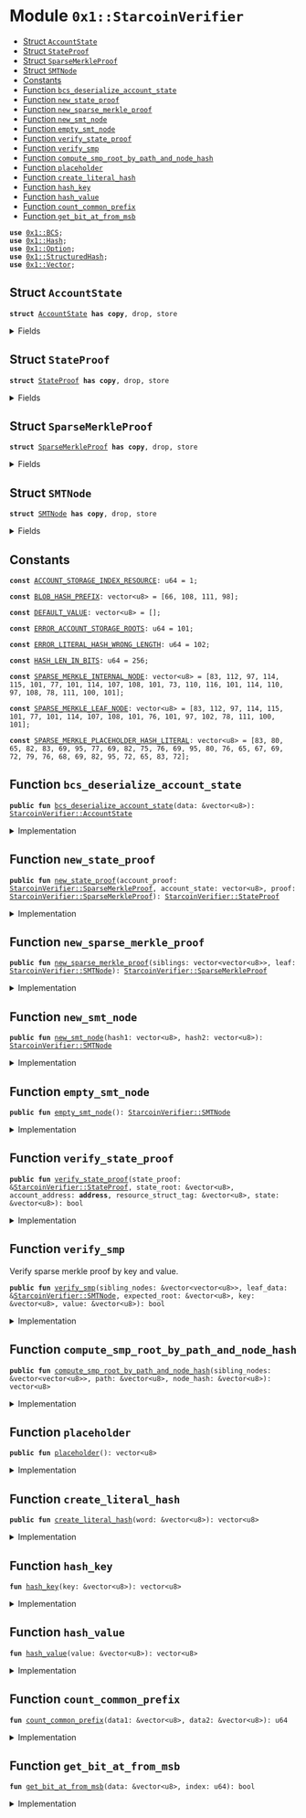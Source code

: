 
<a name="0x1_StarcoinVerifier"></a>

# Module `0x1::StarcoinVerifier`



-  [Struct `AccountState`](#0x1_StarcoinVerifier_AccountState)
-  [Struct `StateProof`](#0x1_StarcoinVerifier_StateProof)
-  [Struct `SparseMerkleProof`](#0x1_StarcoinVerifier_SparseMerkleProof)
-  [Struct `SMTNode`](#0x1_StarcoinVerifier_SMTNode)
-  [Constants](#@Constants_0)
-  [Function `bcs_deserialize_account_state`](#0x1_StarcoinVerifier_bcs_deserialize_account_state)
-  [Function `new_state_proof`](#0x1_StarcoinVerifier_new_state_proof)
-  [Function `new_sparse_merkle_proof`](#0x1_StarcoinVerifier_new_sparse_merkle_proof)
-  [Function `new_smt_node`](#0x1_StarcoinVerifier_new_smt_node)
-  [Function `empty_smt_node`](#0x1_StarcoinVerifier_empty_smt_node)
-  [Function `verify_state_proof`](#0x1_StarcoinVerifier_verify_state_proof)
-  [Function `verify_smp`](#0x1_StarcoinVerifier_verify_smp)
-  [Function `compute_smp_root_by_path_and_node_hash`](#0x1_StarcoinVerifier_compute_smp_root_by_path_and_node_hash)
-  [Function `placeholder`](#0x1_StarcoinVerifier_placeholder)
-  [Function `create_literal_hash`](#0x1_StarcoinVerifier_create_literal_hash)
-  [Function `hash_key`](#0x1_StarcoinVerifier_hash_key)
-  [Function `hash_value`](#0x1_StarcoinVerifier_hash_value)
-  [Function `count_common_prefix`](#0x1_StarcoinVerifier_count_common_prefix)
-  [Function `get_bit_at_from_msb`](#0x1_StarcoinVerifier_get_bit_at_from_msb)


<pre><code><b>use</b> <a href="BCS.md#0x1_BCS">0x1::BCS</a>;
<b>use</b> <a href="Hash.md#0x1_Hash">0x1::Hash</a>;
<b>use</b> <a href="Option.md#0x1_Option">0x1::Option</a>;
<b>use</b> <a href="StarcoinVerifier.md#0x1_StructuredHash">0x1::StructuredHash</a>;
<b>use</b> <a href="Vector.md#0x1_Vector">0x1::Vector</a>;
</code></pre>



<a name="0x1_StarcoinVerifier_AccountState"></a>

## Struct `AccountState`



<pre><code><b>struct</b> <a href="StarcoinVerifier.md#0x1_StarcoinVerifier_AccountState">AccountState</a> <b>has</b> <b>copy</b>, drop, store
</code></pre>



<details>
<summary>Fields</summary>


<dl>
<dt>
<code>storage_roots: vector&lt;<a href="Option.md#0x1_Option_Option">Option::Option</a>&lt;vector&lt;u8&gt;&gt;&gt;</code>
</dt>
<dd>

</dd>
</dl>


</details>

<a name="0x1_StarcoinVerifier_StateProof"></a>

## Struct `StateProof`



<pre><code><b>struct</b> <a href="StarcoinVerifier.md#0x1_StarcoinVerifier_StateProof">StateProof</a> <b>has</b> <b>copy</b>, drop, store
</code></pre>



<details>
<summary>Fields</summary>


<dl>
<dt>
<code>account_proof: <a href="StarcoinVerifier.md#0x1_StarcoinVerifier_SparseMerkleProof">StarcoinVerifier::SparseMerkleProof</a></code>
</dt>
<dd>

        * Account state's proof for global state root.

</dd>
<dt>
<code>account_state: vector&lt;u8&gt;</code>
</dt>
<dd>

         * Account state including storage roots.

</dd>
<dt>
<code>proof: <a href="StarcoinVerifier.md#0x1_StarcoinVerifier_SparseMerkleProof">StarcoinVerifier::SparseMerkleProof</a></code>
</dt>
<dd>

         * State's proof for account storage root.

</dd>
</dl>


</details>

<a name="0x1_StarcoinVerifier_SparseMerkleProof"></a>

## Struct `SparseMerkleProof`



<pre><code><b>struct</b> <a href="StarcoinVerifier.md#0x1_StarcoinVerifier_SparseMerkleProof">SparseMerkleProof</a> <b>has</b> <b>copy</b>, drop, store
</code></pre>



<details>
<summary>Fields</summary>


<dl>
<dt>
<code>siblings: vector&lt;vector&lt;u8&gt;&gt;</code>
</dt>
<dd>

</dd>
<dt>
<code>leaf: <a href="StarcoinVerifier.md#0x1_StarcoinVerifier_SMTNode">StarcoinVerifier::SMTNode</a></code>
</dt>
<dd>

</dd>
</dl>


</details>

<a name="0x1_StarcoinVerifier_SMTNode"></a>

## Struct `SMTNode`



<pre><code><b>struct</b> <a href="StarcoinVerifier.md#0x1_StarcoinVerifier_SMTNode">SMTNode</a> <b>has</b> <b>copy</b>, drop, store
</code></pre>



<details>
<summary>Fields</summary>


<dl>
<dt>
<code>hash1: vector&lt;u8&gt;</code>
</dt>
<dd>

</dd>
<dt>
<code>hash2: vector&lt;u8&gt;</code>
</dt>
<dd>

</dd>
</dl>


</details>

<a name="@Constants_0"></a>

## Constants


<a name="0x1_StarcoinVerifier_ACCOUNT_STORAGE_INDEX_RESOURCE"></a>



<pre><code><b>const</b> <a href="StarcoinVerifier.md#0x1_StarcoinVerifier_ACCOUNT_STORAGE_INDEX_RESOURCE">ACCOUNT_STORAGE_INDEX_RESOURCE</a>: u64 = 1;
</code></pre>



<a name="0x1_StarcoinVerifier_BLOB_HASH_PREFIX"></a>



<pre><code><b>const</b> <a href="StarcoinVerifier.md#0x1_StarcoinVerifier_BLOB_HASH_PREFIX">BLOB_HASH_PREFIX</a>: vector&lt;u8&gt; = [66, 108, 111, 98];
</code></pre>



<a name="0x1_StarcoinVerifier_DEFAULT_VALUE"></a>



<pre><code><b>const</b> <a href="StarcoinVerifier.md#0x1_StarcoinVerifier_DEFAULT_VALUE">DEFAULT_VALUE</a>: vector&lt;u8&gt; = [];
</code></pre>



<a name="0x1_StarcoinVerifier_ERROR_ACCOUNT_STORAGE_ROOTS"></a>



<pre><code><b>const</b> <a href="StarcoinVerifier.md#0x1_StarcoinVerifier_ERROR_ACCOUNT_STORAGE_ROOTS">ERROR_ACCOUNT_STORAGE_ROOTS</a>: u64 = 101;
</code></pre>



<a name="0x1_StarcoinVerifier_ERROR_LITERAL_HASH_WRONG_LENGTH"></a>



<pre><code><b>const</b> <a href="StarcoinVerifier.md#0x1_StarcoinVerifier_ERROR_LITERAL_HASH_WRONG_LENGTH">ERROR_LITERAL_HASH_WRONG_LENGTH</a>: u64 = 102;
</code></pre>



<a name="0x1_StarcoinVerifier_HASH_LEN_IN_BITS"></a>



<pre><code><b>const</b> <a href="StarcoinVerifier.md#0x1_StarcoinVerifier_HASH_LEN_IN_BITS">HASH_LEN_IN_BITS</a>: u64 = 256;
</code></pre>



<a name="0x1_StarcoinVerifier_SPARSE_MERKLE_INTERNAL_NODE"></a>



<pre><code><b>const</b> <a href="StarcoinVerifier.md#0x1_StarcoinVerifier_SPARSE_MERKLE_INTERNAL_NODE">SPARSE_MERKLE_INTERNAL_NODE</a>: vector&lt;u8&gt; = [83, 112, 97, 114, 115, 101, 77, 101, 114, 107, 108, 101, 73, 110, 116, 101, 114, 110, 97, 108, 78, 111, 100, 101];
</code></pre>



<a name="0x1_StarcoinVerifier_SPARSE_MERKLE_LEAF_NODE"></a>



<pre><code><b>const</b> <a href="StarcoinVerifier.md#0x1_StarcoinVerifier_SPARSE_MERKLE_LEAF_NODE">SPARSE_MERKLE_LEAF_NODE</a>: vector&lt;u8&gt; = [83, 112, 97, 114, 115, 101, 77, 101, 114, 107, 108, 101, 76, 101, 97, 102, 78, 111, 100, 101];
</code></pre>



<a name="0x1_StarcoinVerifier_SPARSE_MERKLE_PLACEHOLDER_HASH_LITERAL"></a>



<pre><code><b>const</b> <a href="StarcoinVerifier.md#0x1_StarcoinVerifier_SPARSE_MERKLE_PLACEHOLDER_HASH_LITERAL">SPARSE_MERKLE_PLACEHOLDER_HASH_LITERAL</a>: vector&lt;u8&gt; = [83, 80, 65, 82, 83, 69, 95, 77, 69, 82, 75, 76, 69, 95, 80, 76, 65, 67, 69, 72, 79, 76, 68, 69, 82, 95, 72, 65, 83, 72];
</code></pre>



<a name="0x1_StarcoinVerifier_bcs_deserialize_account_state"></a>

## Function `bcs_deserialize_account_state`



<pre><code><b>public</b> <b>fun</b> <a href="StarcoinVerifier.md#0x1_StarcoinVerifier_bcs_deserialize_account_state">bcs_deserialize_account_state</a>(data: &vector&lt;u8&gt;): <a href="StarcoinVerifier.md#0x1_StarcoinVerifier_AccountState">StarcoinVerifier::AccountState</a>
</code></pre>



<details>
<summary>Implementation</summary>


<pre><code><b>public</b> <b>fun</b> <a href="StarcoinVerifier.md#0x1_StarcoinVerifier_bcs_deserialize_account_state">bcs_deserialize_account_state</a>(data: &vector&lt;u8&gt;): <a href="StarcoinVerifier.md#0x1_StarcoinVerifier_AccountState">AccountState</a> {
    <b>let</b> (vec, _) = <a href="BCS.md#0x1_BCS_deserialize_option_bytes_vector">BCS::deserialize_option_bytes_vector</a>(data, 0);
    <a href="StarcoinVerifier.md#0x1_StarcoinVerifier_AccountState">AccountState</a>{
        storage_roots: vec
    }
}
</code></pre>



</details>

<a name="0x1_StarcoinVerifier_new_state_proof"></a>

## Function `new_state_proof`



<pre><code><b>public</b> <b>fun</b> <a href="StarcoinVerifier.md#0x1_StarcoinVerifier_new_state_proof">new_state_proof</a>(account_proof: <a href="StarcoinVerifier.md#0x1_StarcoinVerifier_SparseMerkleProof">StarcoinVerifier::SparseMerkleProof</a>, account_state: vector&lt;u8&gt;, proof: <a href="StarcoinVerifier.md#0x1_StarcoinVerifier_SparseMerkleProof">StarcoinVerifier::SparseMerkleProof</a>): <a href="StarcoinVerifier.md#0x1_StarcoinVerifier_StateProof">StarcoinVerifier::StateProof</a>
</code></pre>



<details>
<summary>Implementation</summary>


<pre><code><b>public</b> <b>fun</b> <a href="StarcoinVerifier.md#0x1_StarcoinVerifier_new_state_proof">new_state_proof</a>(account_proof: <a href="StarcoinVerifier.md#0x1_StarcoinVerifier_SparseMerkleProof">SparseMerkleProof</a>, account_state: vector&lt;u8&gt;, proof: <a href="StarcoinVerifier.md#0x1_StarcoinVerifier_SparseMerkleProof">SparseMerkleProof</a>): <a href="StarcoinVerifier.md#0x1_StarcoinVerifier_StateProof">StateProof</a> {
    <a href="StarcoinVerifier.md#0x1_StarcoinVerifier_StateProof">StateProof</a>{
        account_proof,
        account_state,
        proof,
    }
}
</code></pre>



</details>

<a name="0x1_StarcoinVerifier_new_sparse_merkle_proof"></a>

## Function `new_sparse_merkle_proof`



<pre><code><b>public</b> <b>fun</b> <a href="StarcoinVerifier.md#0x1_StarcoinVerifier_new_sparse_merkle_proof">new_sparse_merkle_proof</a>(siblings: vector&lt;vector&lt;u8&gt;&gt;, leaf: <a href="StarcoinVerifier.md#0x1_StarcoinVerifier_SMTNode">StarcoinVerifier::SMTNode</a>): <a href="StarcoinVerifier.md#0x1_StarcoinVerifier_SparseMerkleProof">StarcoinVerifier::SparseMerkleProof</a>
</code></pre>



<details>
<summary>Implementation</summary>


<pre><code><b>public</b> <b>fun</b> <a href="StarcoinVerifier.md#0x1_StarcoinVerifier_new_sparse_merkle_proof">new_sparse_merkle_proof</a>(siblings: vector&lt;vector&lt;u8&gt;&gt;, leaf: <a href="StarcoinVerifier.md#0x1_StarcoinVerifier_SMTNode">SMTNode</a>): <a href="StarcoinVerifier.md#0x1_StarcoinVerifier_SparseMerkleProof">SparseMerkleProof</a> {
    <a href="StarcoinVerifier.md#0x1_StarcoinVerifier_SparseMerkleProof">SparseMerkleProof</a>{
        siblings,
        leaf,
    }
}
</code></pre>



</details>

<a name="0x1_StarcoinVerifier_new_smt_node"></a>

## Function `new_smt_node`



<pre><code><b>public</b> <b>fun</b> <a href="StarcoinVerifier.md#0x1_StarcoinVerifier_new_smt_node">new_smt_node</a>(hash1: vector&lt;u8&gt;, hash2: vector&lt;u8&gt;): <a href="StarcoinVerifier.md#0x1_StarcoinVerifier_SMTNode">StarcoinVerifier::SMTNode</a>
</code></pre>



<details>
<summary>Implementation</summary>


<pre><code><b>public</b> <b>fun</b> <a href="StarcoinVerifier.md#0x1_StarcoinVerifier_new_smt_node">new_smt_node</a>(hash1: vector&lt;u8&gt;, hash2: vector&lt;u8&gt;): <a href="StarcoinVerifier.md#0x1_StarcoinVerifier_SMTNode">SMTNode</a> {
    <a href="StarcoinVerifier.md#0x1_StarcoinVerifier_SMTNode">SMTNode</a>{
        hash1,
        hash2,
    }
}
</code></pre>



</details>

<a name="0x1_StarcoinVerifier_empty_smt_node"></a>

## Function `empty_smt_node`



<pre><code><b>public</b> <b>fun</b> <a href="StarcoinVerifier.md#0x1_StarcoinVerifier_empty_smt_node">empty_smt_node</a>(): <a href="StarcoinVerifier.md#0x1_StarcoinVerifier_SMTNode">StarcoinVerifier::SMTNode</a>
</code></pre>



<details>
<summary>Implementation</summary>


<pre><code><b>public</b> <b>fun</b> <a href="StarcoinVerifier.md#0x1_StarcoinVerifier_empty_smt_node">empty_smt_node</a>(): <a href="StarcoinVerifier.md#0x1_StarcoinVerifier_SMTNode">SMTNode</a> {
    <a href="StarcoinVerifier.md#0x1_StarcoinVerifier_SMTNode">SMTNode</a>{
        hash1: <a href="Vector.md#0x1_Vector_empty">Vector::empty</a>(),
        hash2: <a href="Vector.md#0x1_Vector_empty">Vector::empty</a>(),
    }
}
</code></pre>



</details>

<a name="0x1_StarcoinVerifier_verify_state_proof"></a>

## Function `verify_state_proof`



<pre><code><b>public</b> <b>fun</b> <a href="StarcoinVerifier.md#0x1_StarcoinVerifier_verify_state_proof">verify_state_proof</a>(state_proof: &<a href="StarcoinVerifier.md#0x1_StarcoinVerifier_StateProof">StarcoinVerifier::StateProof</a>, state_root: &vector&lt;u8&gt;, account_address: <b>address</b>, resource_struct_tag: &vector&lt;u8&gt;, state: &vector&lt;u8&gt;): bool
</code></pre>



<details>
<summary>Implementation</summary>


<pre><code><b>public</b> <b>fun</b> <a href="StarcoinVerifier.md#0x1_StarcoinVerifier_verify_state_proof">verify_state_proof</a>(state_proof: &<a href="StarcoinVerifier.md#0x1_StarcoinVerifier_StateProof">StateProof</a>, state_root: &vector&lt;u8&gt;,
                                       account_address: <b>address</b>, resource_struct_tag: &vector&lt;u8&gt;,
                                       state: &vector&lt;u8&gt;): bool {
    <b>let</b> accountState: <a href="StarcoinVerifier.md#0x1_StarcoinVerifier_AccountState">AccountState</a> = <a href="StarcoinVerifier.md#0x1_StarcoinVerifier_bcs_deserialize_account_state">bcs_deserialize_account_state</a>(&state_proof.account_state);
    <b>assert</b>!(<a href="Vector.md#0x1_Vector_length">Vector::length</a>(&accountState.storage_roots) &gt; <a href="StarcoinVerifier.md#0x1_StarcoinVerifier_ACCOUNT_STORAGE_INDEX_RESOURCE">ACCOUNT_STORAGE_INDEX_RESOURCE</a>, <a href="StarcoinVerifier.md#0x1_StarcoinVerifier_ERROR_ACCOUNT_STORAGE_ROOTS">ERROR_ACCOUNT_STORAGE_ROOTS</a>);

    // First, verify state for storage root.
    <b>let</b> storageRoot = <a href="Option.md#0x1_Option_borrow">Option::borrow</a>(<a href="Vector.md#0x1_Vector_borrow">Vector::borrow</a>(&accountState.storage_roots, <a href="StarcoinVerifier.md#0x1_StarcoinVerifier_ACCOUNT_STORAGE_INDEX_RESOURCE">ACCOUNT_STORAGE_INDEX_RESOURCE</a>));
    <b>let</b> ok: bool = <a href="StarcoinVerifier.md#0x1_StarcoinVerifier_verify_smp">verify_smp</a>(&state_proof.proof.siblings,
        &state_proof.proof.leaf,
        storageRoot,
        resource_struct_tag, // resource <b>struct</b> tag <a href="BCS.md#0x1_BCS">BCS</a> serialized <b>as</b> key
        state);
    <b>if</b> (!ok) {
        <b>return</b> <b>false</b>
    };

    // Then, verify account state for <b>global</b> state root.
    ok = <a href="StarcoinVerifier.md#0x1_StarcoinVerifier_verify_smp">verify_smp</a>(&state_proof.account_proof.siblings,
        &state_proof.account_proof.leaf,
        state_root,
        &<a href="BCS.md#0x1_BCS_to_bytes">BCS::to_bytes</a>&lt;<b>address</b>&gt;(&account_address), // account <b>address</b> <b>as</b> key
        &state_proof.account_state,
    );
    ok
}
</code></pre>



</details>

<a name="0x1_StarcoinVerifier_verify_smp"></a>

## Function `verify_smp`

Verify sparse merkle proof by key and value.


<pre><code><b>public</b> <b>fun</b> <a href="StarcoinVerifier.md#0x1_StarcoinVerifier_verify_smp">verify_smp</a>(sibling_nodes: &vector&lt;vector&lt;u8&gt;&gt;, leaf_data: &<a href="StarcoinVerifier.md#0x1_StarcoinVerifier_SMTNode">StarcoinVerifier::SMTNode</a>, expected_root: &vector&lt;u8&gt;, key: &vector&lt;u8&gt;, value: &vector&lt;u8&gt;): bool
</code></pre>



<details>
<summary>Implementation</summary>


<pre><code><b>public</b> <b>fun</b> <a href="StarcoinVerifier.md#0x1_StarcoinVerifier_verify_smp">verify_smp</a>(sibling_nodes: &vector&lt;vector&lt;u8&gt;&gt;, leaf_data: &<a href="StarcoinVerifier.md#0x1_StarcoinVerifier_SMTNode">SMTNode</a>, expected_root: &vector&lt;u8&gt;, key: &vector&lt;u8&gt;, value: &vector&lt;u8&gt;): bool {
    <b>let</b> path = <a href="StarcoinVerifier.md#0x1_StarcoinVerifier_hash_key">hash_key</a>(key);
    <b>let</b> current_hash: vector&lt;u8&gt;;
    <b>if</b> (*value == <a href="StarcoinVerifier.md#0x1_StarcoinVerifier_DEFAULT_VALUE">DEFAULT_VALUE</a>) {
        // Non-membership proof.
        <b>if</b> (<a href="StarcoinVerifier.md#0x1_StarcoinVerifier_empty_smt_node">empty_smt_node</a>() == *leaf_data) {
            current_hash = <a href="StarcoinVerifier.md#0x1_StarcoinVerifier_placeholder">placeholder</a>();
        } <b>else</b> {
            <b>if</b> (*&leaf_data.hash1 == *&path) {
                <b>return</b> <b>false</b>
            };
            <b>if</b> (!(<a href="StarcoinVerifier.md#0x1_StarcoinVerifier_count_common_prefix">count_common_prefix</a>(&leaf_data.hash1, &path) &gt;= <a href="Vector.md#0x1_Vector_length">Vector::length</a>(sibling_nodes))) {
                <b>return</b> <b>false</b>
            };
            current_hash = <a href="StarcoinVerifier.md#0x1_StructuredHash_hash">StructuredHash::hash</a>(<a href="StarcoinVerifier.md#0x1_StarcoinVerifier_SPARSE_MERKLE_LEAF_NODE">SPARSE_MERKLE_LEAF_NODE</a>, leaf_data);
        };
    } <b>else</b> {
        // Membership proof.
        <b>if</b> (<a href="StarcoinVerifier.md#0x1_StarcoinVerifier_empty_smt_node">empty_smt_node</a>() == *leaf_data) {
            <b>return</b> <b>false</b>
        };
        <b>if</b> (*&leaf_data.hash1 != *&path) {
            <b>return</b> <b>false</b>
        };
        <b>let</b> value_hash = <a href="StarcoinVerifier.md#0x1_StarcoinVerifier_hash_value">hash_value</a>(value);
        <b>if</b> (*&leaf_data.hash2 != value_hash) {
            <b>return</b> <b>false</b>
        };
        current_hash = <a href="StarcoinVerifier.md#0x1_StructuredHash_hash">StructuredHash::hash</a>(<a href="StarcoinVerifier.md#0x1_StarcoinVerifier_SPARSE_MERKLE_LEAF_NODE">SPARSE_MERKLE_LEAF_NODE</a>, leaf_data);
    };

    current_hash = <a href="StarcoinVerifier.md#0x1_StarcoinVerifier_compute_smp_root_by_path_and_node_hash">compute_smp_root_by_path_and_node_hash</a>(sibling_nodes, &path, &current_hash);
    current_hash == *expected_root
}
</code></pre>



</details>

<a name="0x1_StarcoinVerifier_compute_smp_root_by_path_and_node_hash"></a>

## Function `compute_smp_root_by_path_and_node_hash`



<pre><code><b>public</b> <b>fun</b> <a href="StarcoinVerifier.md#0x1_StarcoinVerifier_compute_smp_root_by_path_and_node_hash">compute_smp_root_by_path_and_node_hash</a>(sibling_nodes: &vector&lt;vector&lt;u8&gt;&gt;, path: &vector&lt;u8&gt;, node_hash: &vector&lt;u8&gt;): vector&lt;u8&gt;
</code></pre>



<details>
<summary>Implementation</summary>


<pre><code><b>public</b> <b>fun</b> <a href="StarcoinVerifier.md#0x1_StarcoinVerifier_compute_smp_root_by_path_and_node_hash">compute_smp_root_by_path_and_node_hash</a>(sibling_nodes: &vector&lt;vector&lt;u8&gt;&gt;, path: &vector&lt;u8&gt;, node_hash: &vector&lt;u8&gt;): vector&lt;u8&gt; {
    <b>let</b> current_hash = *node_hash;
    <b>let</b> i = 0;
    <b>let</b> proof_length = <a href="Vector.md#0x1_Vector_length">Vector::length</a>(sibling_nodes);
    <b>while</b> (i &lt; proof_length) {
        <b>let</b> sibling = *<a href="Vector.md#0x1_Vector_borrow">Vector::borrow</a>(sibling_nodes, i);
        <b>let</b> bit = <a href="StarcoinVerifier.md#0x1_StarcoinVerifier_get_bit_at_from_msb">get_bit_at_from_msb</a>(path, proof_length - i - 1);
        <b>let</b> internal_node = <b>if</b> (bit) {
            <a href="StarcoinVerifier.md#0x1_StarcoinVerifier_SMTNode">SMTNode</a>{ hash1: sibling, hash2: current_hash }
        } <b>else</b> {
            <a href="StarcoinVerifier.md#0x1_StarcoinVerifier_SMTNode">SMTNode</a>{ hash1: current_hash, hash2: sibling }
        };
        current_hash = <a href="StarcoinVerifier.md#0x1_StructuredHash_hash">StructuredHash::hash</a>(<a href="StarcoinVerifier.md#0x1_StarcoinVerifier_SPARSE_MERKLE_INTERNAL_NODE">SPARSE_MERKLE_INTERNAL_NODE</a>, &internal_node);
        i = i + 1;
    };
    current_hash
}
</code></pre>



</details>

<a name="0x1_StarcoinVerifier_placeholder"></a>

## Function `placeholder`



<pre><code><b>public</b> <b>fun</b> <a href="StarcoinVerifier.md#0x1_StarcoinVerifier_placeholder">placeholder</a>(): vector&lt;u8&gt;
</code></pre>



<details>
<summary>Implementation</summary>


<pre><code><b>public</b> <b>fun</b> <a href="StarcoinVerifier.md#0x1_StarcoinVerifier_placeholder">placeholder</a>(): vector&lt;u8&gt; {
    <a href="StarcoinVerifier.md#0x1_StarcoinVerifier_create_literal_hash">create_literal_hash</a>(&<a href="StarcoinVerifier.md#0x1_StarcoinVerifier_SPARSE_MERKLE_PLACEHOLDER_HASH_LITERAL">SPARSE_MERKLE_PLACEHOLDER_HASH_LITERAL</a>)
}
</code></pre>



</details>

<a name="0x1_StarcoinVerifier_create_literal_hash"></a>

## Function `create_literal_hash`



<pre><code><b>public</b> <b>fun</b> <a href="StarcoinVerifier.md#0x1_StarcoinVerifier_create_literal_hash">create_literal_hash</a>(word: &vector&lt;u8&gt;): vector&lt;u8&gt;
</code></pre>



<details>
<summary>Implementation</summary>


<pre><code><b>public</b> <b>fun</b> <a href="StarcoinVerifier.md#0x1_StarcoinVerifier_create_literal_hash">create_literal_hash</a>(word: &vector&lt;u8&gt;): vector&lt;u8&gt; {
    <b>if</b> (<a href="Vector.md#0x1_Vector_length">Vector::length</a>(word)  &lt;= 32) {
        <b>let</b> lenZero = 32 - <a href="Vector.md#0x1_Vector_length">Vector::length</a>(word);
        <b>let</b> i = 0;
        <b>let</b> r = *word;
        <b>while</b> (i &lt; lenZero) {
            <a href="Vector.md#0x1_Vector_push_back">Vector::push_back</a>(&<b>mut</b> r, 0);
            i = i + 1;
        };
        <b>return</b> r
    };
    <b>abort</b> <a href="StarcoinVerifier.md#0x1_StarcoinVerifier_ERROR_LITERAL_HASH_WRONG_LENGTH">ERROR_LITERAL_HASH_WRONG_LENGTH</a>
}
</code></pre>



</details>

<a name="0x1_StarcoinVerifier_hash_key"></a>

## Function `hash_key`



<pre><code><b>fun</b> <a href="StarcoinVerifier.md#0x1_StarcoinVerifier_hash_key">hash_key</a>(key: &vector&lt;u8&gt;): vector&lt;u8&gt;
</code></pre>



<details>
<summary>Implementation</summary>


<pre><code><b>fun</b> <a href="StarcoinVerifier.md#0x1_StarcoinVerifier_hash_key">hash_key</a>(key: &vector&lt;u8&gt;): vector&lt;u8&gt; {
    <a href="Hash.md#0x1_Hash_sha3_256">Hash::sha3_256</a>(*key)
}
</code></pre>



</details>

<a name="0x1_StarcoinVerifier_hash_value"></a>

## Function `hash_value`



<pre><code><b>fun</b> <a href="StarcoinVerifier.md#0x1_StarcoinVerifier_hash_value">hash_value</a>(value: &vector&lt;u8&gt;): vector&lt;u8&gt;
</code></pre>



<details>
<summary>Implementation</summary>


<pre><code><b>fun</b> <a href="StarcoinVerifier.md#0x1_StarcoinVerifier_hash_value">hash_value</a>(value: &vector&lt;u8&gt;): vector&lt;u8&gt; {
    <a href="StarcoinVerifier.md#0x1_StructuredHash_hash">StructuredHash::hash</a>(<a href="StarcoinVerifier.md#0x1_StarcoinVerifier_BLOB_HASH_PREFIX">BLOB_HASH_PREFIX</a>, value)
}
</code></pre>



</details>

<a name="0x1_StarcoinVerifier_count_common_prefix"></a>

## Function `count_common_prefix`



<pre><code><b>fun</b> <a href="StarcoinVerifier.md#0x1_StarcoinVerifier_count_common_prefix">count_common_prefix</a>(data1: &vector&lt;u8&gt;, data2: &vector&lt;u8&gt;): u64
</code></pre>



<details>
<summary>Implementation</summary>


<pre><code><b>fun</b> <a href="StarcoinVerifier.md#0x1_StarcoinVerifier_count_common_prefix">count_common_prefix</a>(data1: &vector&lt;u8&gt;, data2: &vector&lt;u8&gt;): u64 {
    <b>let</b> count = 0;
    <b>let</b> i = 0;
    <b>while</b> ( i &lt; <a href="Vector.md#0x1_Vector_length">Vector::length</a>(data1) * 8) {
        <b>if</b> (<a href="StarcoinVerifier.md#0x1_StarcoinVerifier_get_bit_at_from_msb">get_bit_at_from_msb</a>(data1, i) == <a href="StarcoinVerifier.md#0x1_StarcoinVerifier_get_bit_at_from_msb">get_bit_at_from_msb</a>(data2, i)) {
            count = count + 1;
        } <b>else</b> {
            <b>break</b>
        };
        i = i + 1;
    };
    count
}
</code></pre>



</details>

<a name="0x1_StarcoinVerifier_get_bit_at_from_msb"></a>

## Function `get_bit_at_from_msb`



<pre><code><b>fun</b> <a href="StarcoinVerifier.md#0x1_StarcoinVerifier_get_bit_at_from_msb">get_bit_at_from_msb</a>(data: &vector&lt;u8&gt;, index: u64): bool
</code></pre>



<details>
<summary>Implementation</summary>


<pre><code><b>fun</b> <a href="StarcoinVerifier.md#0x1_StarcoinVerifier_get_bit_at_from_msb">get_bit_at_from_msb</a>(data: &vector&lt;u8&gt;, index: u64): bool {
    <b>let</b> pos = index / 8;
    <b>let</b> bit = (7 - index % 8);
    (*<a href="Vector.md#0x1_Vector_borrow">Vector::borrow</a>(data, pos) &gt;&gt; (bit <b>as</b> u8)) & 1u8 != 0
}
</code></pre>



</details>
